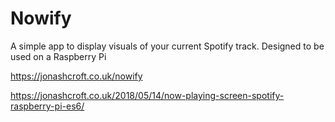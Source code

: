 # Nowify

A simple app to display visuals of your current Spotify track. Designed to be used on a Raspberry Pi

https://jonashcroft.co.uk/nowify

https://jonashcroft.co.uk/2018/05/14/now-playing-screen-spotify-raspberry-pi-es6/